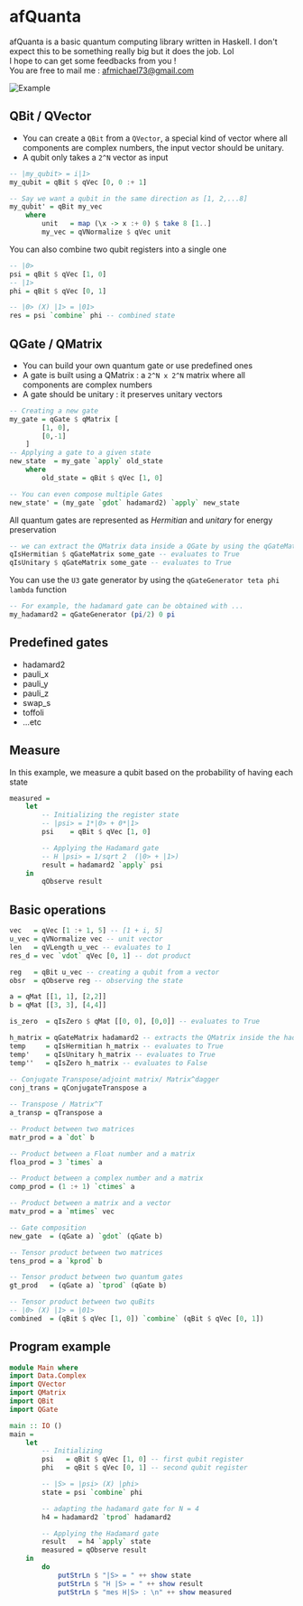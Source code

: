 # afQuanta
afQuanta is a basic quantum computing library written in Haskell.
I don't expect this to be something really big but it does the job. Lol</br>
I hope to can get some feedbacks from you ! </br>
You are free to mail me : afmichael73@gmail.com

![Example]("other/deutsh.png")

## QBit / QVector
* You can create a `QBit` from a `QVector`, a special kind of vector where all components are complex numbers, the input vector should be unitary.
* A qubit only takes a `2^N` vector as input

```Haskell
-- |my_qubit> = i|1>
my_qubit = qBit $ qVec [0, 0 :+ 1]

-- Say we want a qubit in the same direction as [1, 2,...8]
my_qubit' = qBit my_vec
	where
		unit   = map (\x -> x :+ 0) $ take 8 [1..]
		my_vec = qVNormalize $ qVec unit
```

You can also combine two qubit registers into a single one
```Haskell
-- |0>
psi = qBit $ qVec [1, 0]
-- |1>
phi = qBit $ qVec [0, 1]

-- |0> (X) |1> = |01>
res = psi `combine` phi -- combined state
```

## QGate / QMatrix
* You can build your own quantum gate or use predefined ones
* A gate is built using a QMatrix : a `2^N x 2^N` matrix where all components are complex numbers
* A gate should be unitary : it preserves unitary vectors

```Haskell
-- Creating a new gate
my_gate = qGate $ qMatrix [
		[1, 0],
		[0,-1]
	]
-- Applying a gate to a given state
new_state  = my_gate `apply` old_state
	where 
		old_state = qBit $ qVec [1, 0]

-- You can even compose multiple Gates
new_state' = (my_gate `gdot` hadamard2) `apply` new_state
```
All quantum gates are represented as *Hermitian* and *unitary* for energy preservation
```Haskell
-- we can extract the QMatrix data inside a QGate by using the qGateMatrix function
qIsHermitian $ qGateMatrix some_gate -- evaluates to True
qIsUnitary $ qGateMatrix some_gate -- evaluates to True
```

You can use the `U3` gate generator by using the `qGateGenerator teta phi lambda` function
```Haskell
-- For example, the hadamard gate can be obtained with ...
my_hadamard2 = qGateGenerator (pi/2) 0 pi
```

## Predefined gates
* hadamard2
* pauli_x
* pauli_y
* pauli_z
* swap_s
* toffoli
* ...etc

## Measure
In this example, we measure a qubit based on the probability of having each state
```Haskell
measured =
	let
		-- Initializing the register state
		-- |psi> = 1*|0> + 0*|1>
		psi    = qBit $ qVec [1, 0]

		-- Applying the Hadamard gate
		-- H |psi> = 1/sqrt 2  (|0> + |1>)
		result = hadamard2 `apply` psi
	in
		qObserve result
```
## Basic operations
```Haskell
vec   = qVec [1 :+ 1, 5] -- [1 + i, 5]
u_vec = qVNormalize vec -- unit vector
len   = qVLength u_vec -- evaluates to 1
res_d = vec `vdot` qVec [0, 1] -- dot product

reg   = qBit u_vec -- creating a qubit from a vector
obsr  = qObserve reg -- observing the state

a = qMat [[1, 1], [2,2]]
b = qMat [[3, 3], [4,4]]

is_zero  = qIsZero $ qMat [[0, 0], [0,0]] -- evaluates to True

h_matrix = qGateMatrix hadamard2 -- extracts the QMatrix inside the hadamard2 gate
temp     = qIsHermitian h_matrix -- evaluates to True
temp'    = qIsUnitary h_matrix -- evaluates to True
temp''   = qIsZero h_matrix -- evaluates to False
 
-- Conjugate Transpose/adjoint matrix/ Matrix^dagger
conj_trans = qConjugateTranspose a

-- Transpose / Matrix^T
a_transp = qTranspose a

-- Product between two matrices
matr_prod = a `dot` b

-- Product between a Float number and a matrix
floa_prod = 3 `times` a

-- Product between a complex number and a matrix
comp_prod = (1 :+ 1) `ctimes` a

-- Product between a matrix and a vector
matv_prod = a `mtimes` vec

-- Gate composition
new_gate  = (qGate a) `gdot` (qGate b)

-- Tensor product between two matrices
tens_prod = a `kprod` b

-- Tensor product between two quantum gates
gt_prod   = (qGate a) `tprod` (qGate b)

-- Tensor product between two quBits
-- |0> (X) |1> = |01>
combined  = (qBit $ qVec [1, 0]) `combine` (qBit $ qVec [0, 1])
```
## Program example
```Haskell
module Main where
import Data.Complex
import QVector
import QMatrix
import QBit
import QGate

main :: IO ()
main = 
	let
		-- Initializing
		psi   = qBit $ qVec [1, 0] -- first qubit register
		phi   = qBit $ qVec [0, 1] -- second qubit register

		-- |S> = |psi> (X) |phi>
		state = psi `combine` phi

		-- adapting the hadamard gate for N = 4
		h4 = hadamard2 `tprod` hadamard2

		-- Applying the Hadamard gate
		result   = h4 `apply` state
		measured = qObserve result 
	in
		do
			putStrLn $ "|S> = " ++ show state
			putStrLn $ "H |S> = " ++ show result
			putStrLn $ "mes H|S> : \n" ++ show measured
```